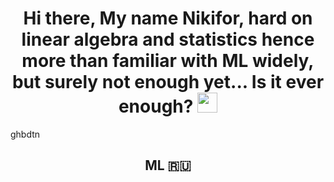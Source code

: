 <h1 align="center">Hi there, My name <b>Nikifor</b>, hard on linear algebra and statistics hence more than familiar with ML widely, but surely not enough yet... Is it ever enough?</a> 
<img src="https://github.com/blackcater/blackcater/raw/main/images/Hi.gif" height="32"/></h1>
<p>
  ghbdtn
</p>

<h2 align="center">ML 🇷🇺</h2>

<!--
**Nikifor01/Nikifor01** is a ✨ _special_ ✨ repository because its `README.md` (this file) appears on your GitHub profile.

Here are some ideas to get you started:

- 🔭 I’m currently working on ...
- 🌱 I’m currently learning ...
- 👯 I’m looking to collaborate on ...
- 🤔 I’m looking for help with ...
- 💬 Ask me about ...
- 📫 How to reach me: ...
- 😄 Pronouns: ...
- ⚡ Fun fact: ...
-->
